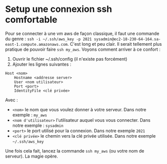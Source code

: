 # Setup une connexion ssh comfortable
Pour se connecter à une vm aws de façon classique, il faut une commande du genre : `ssh -i ~/.ssh/aws_key -p 2021 sysadmin@ec2-18-230-64-164.sa-east-1.compute.amazonaws.com`.
C'est long et peu clair. Il serait tellement plus pratique de pouvoir faire `ssh my_aws`. Voyons comment arriver à ce confort :

1. Ouvrir le fichier ~/.ssh/config (il n'existe pas forcément)
2. Ajouter les lignes suivantes : 
```
Host <nom>
    Hostname <addresse server>
    User <nom utilisateur>
    Port <port>
    IdentityFile <clé privée>
```
Avec :
- `<nom>` le nom que vous voulez donner à votre serveur. Dans notre exemple : `my_aws`
- `<nom d'utilisateur>` l'utilisateur auquel vous vous connecter. Dans notre exemple : `sysadmin`
- `<port>` le port utilisé pour la connexion. Dans notre exemple `2021`
- `<clé privée>` le chemin vers la clé privée utilisée. Dans notre exemple `~/.ssh/aws_key`

Une fois cela fait, lancez la commande `ssh my_aws` (ou votre nom de serveur). La magie opère.